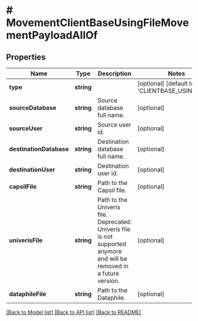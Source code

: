 # # MovementClientBaseUsingFileMovementPayloadAllOf

## Properties

Name | Type | Description | Notes
------------ | ------------- | ------------- | -------------
**type** | **string** |  | [optional] [default to 'CLIENTBASE_USING_FILE']
**sourceDatabase** | **string** | Source database full name. | [optional]
**sourceUser** | **string** | Source user id. | [optional]
**destinationDatabase** | **string** | Destination database full name. | [optional]
**destinationUser** | **string** | Destination user id. | [optional]
**capsilFile** | **string** | Path to the Capsil file. | [optional]
**univerisFile** | **string** | Path to the Univeris file. Deprecated: Univeris file is not supported anymore and will be removed in a future version. | [optional]
**dataphileFile** | **string** | Path to the Dataphile. | [optional]

[[Back to Model list]](../../README.md#models) [[Back to API list]](../../README.md#endpoints) [[Back to README]](../../README.md)
